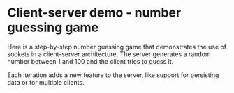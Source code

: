 # Client-server demo - number guessing game

Here is a step-by-step number guessing game that demonstrates the use of sockets in a client-server architecture. The server generates a random number between 1 and 100 and the client tries to guess it.

Each iteration adds a new feature to the server, like support for persisting data or for multiple clients.